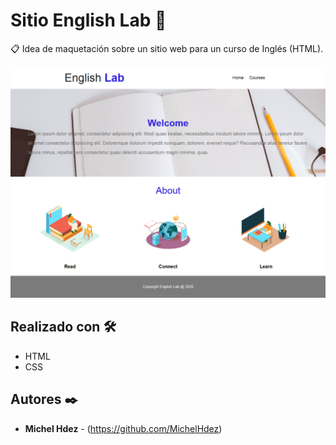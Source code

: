 Sitio English Lab 🚀
===========
📋 Idea de maquetación sobre un sitio web para un curso de Inglés (HTML).

![Alt text](imagen.png "imagen descripcion")

## Realizado con 🛠️
* HTML
* CSS

## Autores ✒️
* **Michel Hdez** - (https://github.com/MichelHdez)